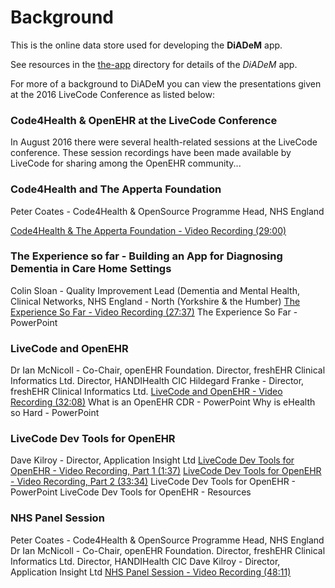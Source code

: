 # Background
This is the online data store used for developing the **DiADeM** app.

See resources in the [the-app](the-app/) directory for details of the *DiADeM* app.

For more of a background to DiADeM you can view the presentations given at the 2016 LiveCode Conference as listed below:

### Code4Health & OpenEHR at the LiveCode Conference
In August 2016 there were several health-related sessions at the LiveCode conference. These session recordings have been made available by LiveCode for sharing among the OpenEHR community...

### Code4Health and The Apperta Foundation
Peter Coates - Code4Health & OpenSource Programme Head, NHS England

[Code4Health & The Apperta Foundation - Video Recording (29:00)](http://livecode.wistia.com/medias/afi3nnqzno?embedType=async&videoFoam=true&videoWidth=0)

### The Experience so far - Building an App for Diagnosing Dementia in Care Home Settings
Colin Sloan - Quality Improvement Lead (Dementia and Mental Health, Clinical Networks, NHS England - North (Yorkshire & the Humber)
[The Experience So Far - Video Recording (27:37)](http://livecode.wistia.com/medias/bm8nqyzv72?embedType=async&videoFoam=true&videoWidth=0)
The Experience So Far - PowerPoint

### LiveCode and OpenEHR
Dr Ian McNicoll - Co-Chair, openEHR Foundation. Director, freshEHR Clinical Informatics Ltd. Director, HANDIHealth CIC
Hildegard Franke - Director, freshEHR Clinical Informatics Ltd.
[LiveCode and OpenEHR - Video Recording (32:08)](http://livecode.wistia.com/medias/mivw33kp4u?embedType=async&videoFoam=true&videoWidth=0)
What is an OpenEHR CDR - PowerPoint
Why is eHealth so Hard - PowerPoint

### LiveCode Dev Tools for OpenEHR
Dave Kilroy - Director, Application Insight Ltd
[LiveCode Dev Tools for OpenEHR - Video Recording, Part 1 (1:37)](http://livecode.wistia.com/medias/4bl2nrbpa6?embedType=async&videoFoam=true&videoWidth=0)
[LiveCode Dev Tools for OpenEHR - Video Recording, Part 2 (33:34)](http://livecode.wistia.com/medias/hbt7axceiu?embedType=async&videoFoam=true&videoWidth=0)
LiveCode Dev Tools for OpenEHR - PowerPoint
LiveCode Dev Tools for OpenEHR - Resources

### NHS Panel Session
Peter Coates - Code4Health & OpenSource Programme Head, NHS England
Dr Ian McNicoll - Co-Chair, openEHR Foundation. Director, freshEHR Clinical Informatics Ltd. Director, HANDIHealth CIC
Dave Kilroy - Director, Application Insight Ltd
[NHS Panel Session - Video Recording (48:11)](http://livecode.wistia.com/medias/rcb8ts0gb8?embedType=async&videoFoam=true&videoWidth=0)
